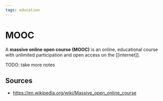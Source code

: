 ```yaml
---
tags: education
---
```


# MOOC

A **massive online open course (MOOC)** is an online, educational course with unlimited participation and open access on the [[internet]].

TODO: take more notes

## Sources

- <https://en.wikipedia.org/wiki/Massive_open_online_course>
